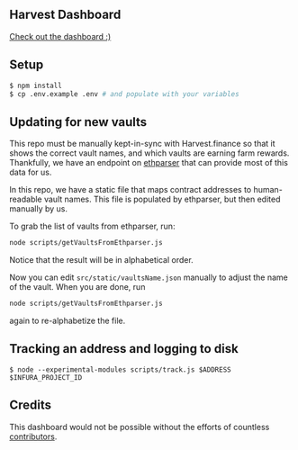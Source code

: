 ## Harvest Dashboard

[Check out the dashboard :)](https://harvest-dashboard.xyz/)

## Setup

```sh
$ npm install
$ cp .env.example .env # and populate with your variables
```

## Updating for new vaults

This repo must be manually kept-in-sync with Harvest.finance so that it shows the correct vault names, and which vaults are earning farm rewards. Thankfully, we have an endpoint on [ethparser](/harvestfi/ethparser) that can provide most of this data for us.

In this repo, we have a static file that maps contract addresses to human-readable vault names. This file is populated by ethparser, but then edited manually by us.

To grab the list of vaults from ethparser, run:

```sh
node scripts/getVaultsFromEthparser.js
```

Notice that the result will be in alphabetical order.

Now you can edit `src/static/vaultsName.json` manually to adjust the name of the vault. When you are done, run

```sh
node scripts/getVaultsFromEthparser.js
```

again to re-alphabetize the file.

## Tracking an address and logging to disk

`$ node --experimental-modules scripts/track.js $ADDRESS $INFURA_PROJECT_ID`

## Credits

This dashboard would not be possible without the efforts of countless [contributors](/harvestfi/dashboard/graphs/contributors).
